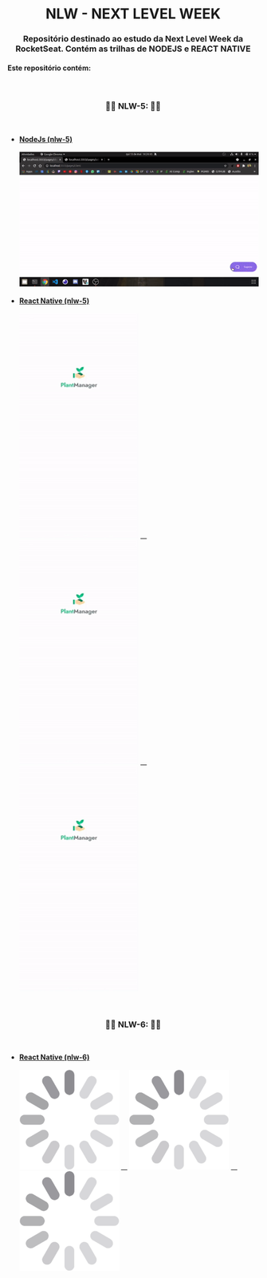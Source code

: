 <h1 align="center"> NLW - NEXT LEVEL WEEK</h1>
<h3 align="center">Repositório destinado ao estudo da Next Level Week da RocketSeat. Contém as trilhas de NODEJS e REACT NATIVE</h3>

<h4>Este repositório contém:</h4><br><h3 align="center">🚀🚀 NLW-5: 🚀🚀</h3><br>

- <b><a href="https://github.com/pablolucas890/nlw/tree/main/nlw-5/nodejs">NodeJs (nlw-5)</a></b><br><br><img src="./nlw-5/nodejs/gif.gif" width="800"><br><br>
- <b><a href="https://github.com/pablolucas890/nlw/tree/main/nlw-5/react-native">React Native (nlw-5)</a></b><br><br><img src="./nlw-5/react-native/gif.gif"> __ <img src="./nlw-5/react-native/gif.gif"> __ <img src="./nlw-5/react-native/gif.gif">
<br>
<h3 align="center">🚀🚀 NLW-6: 🚀🚀</h3><br>

- <b><a href="https://github.com/pablolucas890/nlw/tree/main/nlw-6/react-native">React Native (nlw-6)</a></b><br><br><img src="./nlw-6/react-native/gif.gif"> __ <img src="./nlw-6/react-native/gif.gif"> __ <img src="./nlw-6/react-native/gif.gif">
